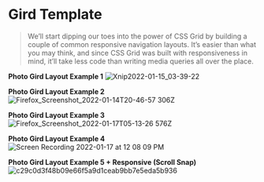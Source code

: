 # Gird Template

> We’ll start dipping our toes into the power of CSS Grid by building a couple of common responsive navigation layouts. It’s easier than what you may think, and since CSS Grid was built with responsiveness in mind, it’ll take less code than writing media queries all over the place.


**Photo Gird Layout Example 1**
![Xnip2022-01-15_03-39-22](https://user-images.githubusercontent.com/65359022/149670464-7a0061c5-7ff0-4728-b8b8-383e0dfe96f9.jpg)


**Photo Gird Layout Example 2**
![Firefox_Screenshot_2022-01-14T20-46-57 306Z](https://user-images.githubusercontent.com/65359022/149670497-2af7e082-c4b1-448e-a2b1-3a392f905138.png)


**Photo Gird Layout Example 3**
![Firefox_Screenshot_2022-01-17T05-13-26 576Z](https://user-images.githubusercontent.com/65359022/149711680-1ce37d45-4c6f-4f12-9518-7bfac7d398b9.png)


**Photo Gird Layout Example 4**
![Screen Recording 2022-01-17 at 12 08 09 PM](https://user-images.githubusercontent.com/65359022/149711514-7856aca1-a5b4-47da-9340-1cd2bda6a61d.gif)


**Photo Gird Layout Example 5 + Responsive (Scroll Snap)**
![c29c0d3f48b09e66f5a9d1ceab9bb7e5eda5b936](https://user-images.githubusercontent.com/65359022/149984919-e7d2281b-da3c-4459-8d9e-f61fa8ef13aa.gif)